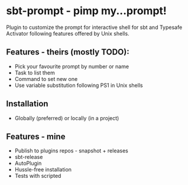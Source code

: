 # sbt-prompt - pimp my...prompt!

Plugin to customize the prompt for interactive shell for sbt and Typesafe Activator following features offered by Unix shells.

## Features - theirs (mostly TODO):
* Pick your favourite prompt by number or name
* Task to list them
* Command to set new one
* Use variable substitution following PS1 in Unix shells

## Installation
* Globally (preferred) or locally (in a project)

## Features - mine
* Publish to plugins repos - snapshot + releases
* sbt-release
* AutoPlugin
* Hussle-free installation
* Tests with scripted
